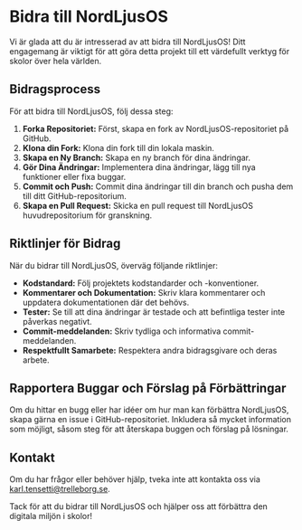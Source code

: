 # Bidra till NordLjusOS

Vi är glada att du är intresserad av att bidra till NordLjusOS! Ditt engagemang är viktigt för att göra detta projekt till ett värdefullt verktyg för skolor över hela världen.

## Bidragsprocess

För att bidra till NordLjusOS, följ dessa steg:

1. **Forka Repositoriet:** Först, skapa en fork av NordLjusOS-repositoriet på GitHub.
2. **Klona din Fork:** Klona din fork till din lokala maskin.
3. **Skapa en Ny Branch:** Skapa en ny branch för dina ändringar.
4. **Gör Dina Ändringar:** Implementera dina ändringar, lägg till nya funktioner eller fixa buggar.
5. **Commit och Push:** Commit dina ändringar till din branch och pusha dem till ditt GitHub-repositorium.
6. **Skapa en Pull Request:** Skicka en pull request till NordLjusOS huvudrepositorium för granskning.

## Riktlinjer för Bidrag

När du bidrar till NordLjusOS, överväg följande riktlinjer:

- **Kodstandard:** Följ projektets kodstandarder och -konventioner.
- **Kommentarer och Dokumentation:** Skriv klara kommentarer och uppdatera dokumentationen där det behövs.
- **Tester:** Se till att dina ändringar är testade och att befintliga tester inte påverkas negativt.
- **Commit-meddelanden:** Skriv tydliga och informativa commit-meddelanden.
- **Respektfullt Samarbete:** Respektera andra bidragsgivare och deras arbete.

## Rapportera Buggar och Förslag på Förbättringar

Om du hittar en bugg eller har idéer om hur man kan förbättra NordLjusOS, skapa gärna en issue i GitHub-repositoriet. Inkludera så mycket information som möjligt, såsom steg för att återskapa buggen och förslag på lösningar.

## Kontakt

Om du har frågor eller behöver hjälp, tveka inte att kontakta oss via [karl.tensetti@trelleborg.se](mailto:karl.tensetti@trelleborg.se).

Tack för att du bidrar till NordLjusOS och hjälper oss att förbättra den digitala miljön i skolor!
